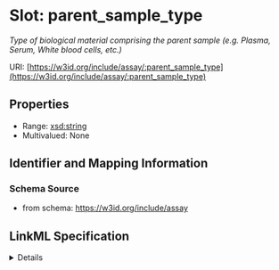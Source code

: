# Slot: parent_sample_type
_Type of biological material comprising the parent sample (e.g. Plasma, Serum, White blood cells, etc.)_


URI: [https://w3id.org/include/assay/:parent_sample_type](https://w3id.org/include/assay/:parent_sample_type)



<!-- no inheritance hierarchy -->




## Properties

* Range: [xsd:string](xsd:string)
* Multivalued: None







## Identifier and Mapping Information







### Schema Source


* from schema: https://w3id.org/include/assay




## LinkML Specification

<details>
```yaml
name: parent_sample_type
definition_uri: include:parent_sample_type
description: Type of biological material comprising the parent sample (e.g. Plasma,
  Serum, White blood cells, etc.)
title: Parent Sample Type
from_schema: https://w3id.org/include/assay
rank: 1000
alias: parent_sample_type
domain_of:
- Biospecimen
range: string

```
</details>
